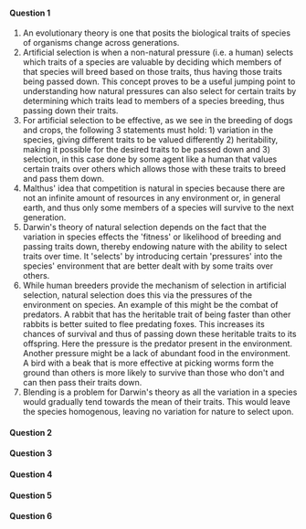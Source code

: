 #### Question 1
1. An evolutionary theory is one that posits the biological traits of species of organisms change across generations.
2. Artificial selection is when a non-natural pressure (i.e. a human) selects which traits of a species are valuable by deciding which members of that species will breed based on those traits, thus having those traits being passed down. This concept proves to be a useful jumping point to understanding how natural pressures can also select for certain traits by determining which traits lead to members of a species breeding, thus passing down their traits.
3. For artificial selection to be effective, as we see in the breeding of dogs and crops, the following 3 statements must hold: 1) variation in the species, giving different traits to be valued differently 2) heritability, making it possible for the desired traits to be passed down and 3) selection, in this case done by some agent like a human that values certain traits over others which allows those with these traits to breed and pass them down.
4. Malthus' idea that competition is natural in species because there are not an infinite amount of resources in any environment or, in general earth, and thus only some members of a species will survive to the next generation.
5. Darwin's theory of natural selection depends on the fact that the variation in species effects the 'fitness' or likelihood of breeding and passing traits down, thereby endowing nature with the ability to select traits over time. It 'selects' by introducing certain 'pressures' into the species' environment that are better dealt with by some traits over others.
6. While human breeders provide the mechanism of selection in artificial selection, natural selection does this via the pressures of the environment on species. An example of this might be the combat of predators. A rabbit that has the heritable trait of being faster than other rabbits is better suited to flee predating foxes. This increases its chances of survival and thus of passing down these heritable traits to its offspring. Here the pressure is the predator present in the environment. Another pressure might be a lack of abundant food in the environment. A bird with a beak that is more effective at picking worms form the ground than others is more likely to survive than those who don't and can then pass their traits down.
6. Blending is a problem for Darwin's theory as all the variation in a species would gradually tend towards the mean of their traits. This would leave the species homogenous, leaving no variation for nature to select upon.

#### Question 2

#### Question 3

#### Question 4

#### Question 5

#### Question 6
